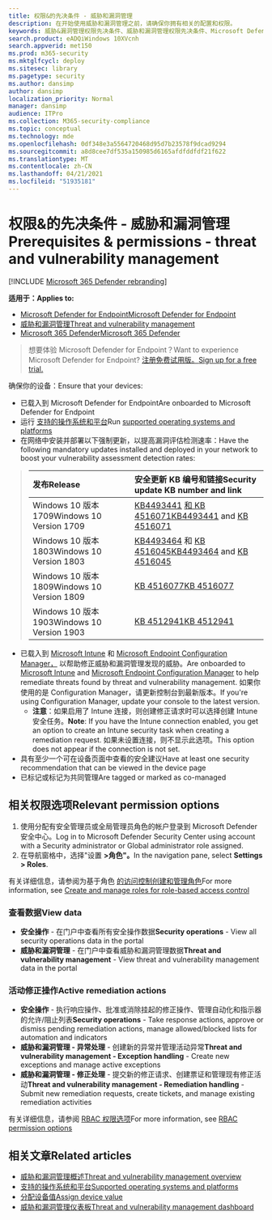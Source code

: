 ```yaml
---
title: 权限&的先决条件 - 威胁和漏洞管理
description: 在开始使用威胁和漏洞管理之前，请确保你拥有相关的配置和权限。
keywords: 威胁&漏洞管理权限先决条件、威胁和漏洞管理权限先决条件、Microsoft Defender 终结点 TVM 权限先决条件、漏洞管理
search.product: eADQiWindows 10XVcnh
search.appverid: met150
ms.prod: m365-security
ms.mktglfcycl: deploy
ms.sitesec: library
ms.pagetype: security
ms.author: dansimp
author: dansimp
localization_priority: Normal
manager: dansimp
audience: ITPro
ms.collection: M365-security-compliance
ms.topic: conceptual
ms.technology: mde
ms.openlocfilehash: 0df348e3a5564720468d95d7b23578f9dcad9294
ms.sourcegitcommit: a8d8cee7df535a150985d6165afdfddfdf21f622
ms.translationtype: MT
ms.contentlocale: zh-CN
ms.lasthandoff: 04/21/2021
ms.locfileid: "51935181"
---
```

# <a name="prerequisites--permissions---threat-and-vulnerability-management"></a><span data-ttu-id="3f4b5-104">权限&的先决条件 - 威胁和漏洞管理</span><span class="sxs-lookup"><span data-stu-id="3f4b5-104">Prerequisites & permissions - threat and vulnerability management</span></span>

[!INCLUDE [Microsoft 365 Defender rebranding](../../includes/microsoft-defender.md)]

<span data-ttu-id="3f4b5-105">**适用于：**</span><span class="sxs-lookup"><span data-stu-id="3f4b5-105">**Applies to:**</span></span>

- [<span data-ttu-id="3f4b5-106">Microsoft Defender for Endpoint</span><span class="sxs-lookup"><span data-stu-id="3f4b5-106">Microsoft Defender for Endpoint</span></span>](https://go.microsoft.com/fwlink/?linkid=2154037)
- [<span data-ttu-id="3f4b5-107">威胁和漏洞管理</span><span class="sxs-lookup"><span data-stu-id="3f4b5-107">Threat and vulnerability management</span></span>](next-gen-threat-and-vuln-mgt.md)
- [<span data-ttu-id="3f4b5-108">Microsoft 365 Defender</span><span class="sxs-lookup"><span data-stu-id="3f4b5-108">Microsoft 365 Defender</span></span>](https://go.microsoft.com/fwlink/?linkid=2118804)

><span data-ttu-id="3f4b5-109">想要体验 Microsoft Defender for Endpoint？</span><span class="sxs-lookup"><span data-stu-id="3f4b5-109">Want to experience Microsoft Defender for Endpoint?</span></span> [<span data-ttu-id="3f4b5-110">注册免费试用版。</span><span class="sxs-lookup"><span data-stu-id="3f4b5-110">Sign up for a free trial.</span></span>](https://www.microsoft.com/microsoft-365/windows/microsoft-defender-atp?ocid=docs-wdatp-portaloverview-abovefoldlink)

<span data-ttu-id="3f4b5-111">确保你的设备：</span><span class="sxs-lookup"><span data-stu-id="3f4b5-111">Ensure that your devices:</span></span>

- <span data-ttu-id="3f4b5-112">已载入到 Microsoft Defender for Endpoint</span><span class="sxs-lookup"><span data-stu-id="3f4b5-112">Are onboarded to Microsoft Defender for Endpoint</span></span>
- <span data-ttu-id="3f4b5-113">运行 [支持的操作系统和平台](tvm-supported-os.md)</span><span class="sxs-lookup"><span data-stu-id="3f4b5-113">Run [supported operating systems and platforms](tvm-supported-os.md)</span></span>
- <span data-ttu-id="3f4b5-114">在网络中安装并部署以下强制更新，以提高漏洞评估检测速率：</span><span class="sxs-lookup"><span data-stu-id="3f4b5-114">Have the following mandatory updates installed and deployed in your network to boost your vulnerability assessment detection rates:</span></span>

> <span data-ttu-id="3f4b5-115">发布</span><span class="sxs-lookup"><span data-stu-id="3f4b5-115">Release</span></span> | <span data-ttu-id="3f4b5-116">安全更新 KB 编号和链接</span><span class="sxs-lookup"><span data-stu-id="3f4b5-116">Security update KB number and link</span></span>
> :---|:---
> <span data-ttu-id="3f4b5-117">Windows 10 版本 1709</span><span class="sxs-lookup"><span data-stu-id="3f4b5-117">Windows 10 Version 1709</span></span> | <span data-ttu-id="3f4b5-118">[KB4493441](https://support.microsoft.com/help/4493441/windows-10-update-kb4493441) [和 KB 4516071](https://support.microsoft.com/help/4516071/windows-10-update-kb4516071)</span><span class="sxs-lookup"><span data-stu-id="3f4b5-118">[KB4493441](https://support.microsoft.com/help/4493441/windows-10-update-kb4493441) and [KB 4516071](https://support.microsoft.com/help/4516071/windows-10-update-kb4516071)</span></span>
> <span data-ttu-id="3f4b5-119">Windows 10 版本 1803</span><span class="sxs-lookup"><span data-stu-id="3f4b5-119">Windows 10 Version 1803</span></span> | <span data-ttu-id="3f4b5-120">[KB4493464](https://support.microsoft.com/help/4493464) 和 [KB 4516045](https://support.microsoft.com/help/4516045/windows-10-update-kb4516045)</span><span class="sxs-lookup"><span data-stu-id="3f4b5-120">[KB4493464](https://support.microsoft.com/help/4493464) and [KB 4516045](https://support.microsoft.com/help/4516045/windows-10-update-kb4516045)</span></span>
> <span data-ttu-id="3f4b5-121">Windows 10 版本 1809</span><span class="sxs-lookup"><span data-stu-id="3f4b5-121">Windows 10 Version 1809</span></span> | [<span data-ttu-id="3f4b5-122">KB 4516077</span><span class="sxs-lookup"><span data-stu-id="3f4b5-122">KB 4516077</span></span>](https://support.microsoft.com/help/4516077/windows-10-update-kb4516077)
> <span data-ttu-id="3f4b5-123">Windows 10 版本 1903</span><span class="sxs-lookup"><span data-stu-id="3f4b5-123">Windows 10 Version 1903</span></span> | [<span data-ttu-id="3f4b5-124">KB 4512941</span><span class="sxs-lookup"><span data-stu-id="3f4b5-124">KB 4512941</span></span>](https://support.microsoft.com/help/4512941/windows-10-update-kb4512941)

- <span data-ttu-id="3f4b5-125">已载入到 [Microsoft Intune](https://docs.microsoft.com/mem/intune/fundamentals/what-is-intune) 和  [Microsoft Endpoint Configuration Manager，](https://docs.microsoft.com/mem/configmgr/protect/deploy-use/endpoint-protection-configure) 以帮助修正威胁和漏洞管理发现的威胁。</span><span class="sxs-lookup"><span data-stu-id="3f4b5-125">Are onboarded to [Microsoft Intune](https://docs.microsoft.com/mem/intune/fundamentals/what-is-intune) and  [Microsoft Endpoint Configuration Manager](https://docs.microsoft.com/mem/configmgr/protect/deploy-use/endpoint-protection-configure) to help remediate threats found by threat and vulnerability management.</span></span> <span data-ttu-id="3f4b5-126">如果你使用的是 Configuration Manager，请更新控制台到最新版本。</span><span class="sxs-lookup"><span data-stu-id="3f4b5-126">If you're using Configuration Manager, update your console to the latest version.</span></span>
    - <span data-ttu-id="3f4b5-127">**注意**：如果启用了 Intune 连接，则创建修正请求时可以选择创建 Intune 安全任务。</span><span class="sxs-lookup"><span data-stu-id="3f4b5-127">**Note**: If you have the Intune connection enabled, you get an option to create an Intune security task when creating a remediation request.</span></span> <span data-ttu-id="3f4b5-128">如果未设置连接，则不显示此选项。</span><span class="sxs-lookup"><span data-stu-id="3f4b5-128">This option does not appear if the connection is not set.</span></span>
- <span data-ttu-id="3f4b5-129">具有至少一个可在设备页面中查看的安全建议</span><span class="sxs-lookup"><span data-stu-id="3f4b5-129">Have at least one security recommendation that can be viewed in the device page</span></span>
- <span data-ttu-id="3f4b5-130">已标记或标记为共同管理</span><span class="sxs-lookup"><span data-stu-id="3f4b5-130">Are tagged or marked as co-managed</span></span>

## <a name="relevant-permission-options"></a><span data-ttu-id="3f4b5-131">相关权限选项</span><span class="sxs-lookup"><span data-stu-id="3f4b5-131">Relevant permission options</span></span>

1. <span data-ttu-id="3f4b5-132">使用分配有安全管理员或全局管理员角色的帐户登录到 Microsoft Defender 安全中心。</span><span class="sxs-lookup"><span data-stu-id="3f4b5-132">Log in to Microsoft Defender Security Center using account with a Security administrator or Global administrator role assigned.</span></span>
2. <span data-ttu-id="3f4b5-133">在导航窗格中，选择"设置 **>角色"。**</span><span class="sxs-lookup"><span data-stu-id="3f4b5-133">In the navigation pane, select **Settings > Roles**.</span></span>

<span data-ttu-id="3f4b5-134">有关详细信息，请参阅为基于角色 [的访问控制创建和管理角色](user-roles.md)</span><span class="sxs-lookup"><span data-stu-id="3f4b5-134">For more information, see [Create and manage roles for role-based access control](user-roles.md)</span></span>

### <a name="view-data"></a><span data-ttu-id="3f4b5-135">查看数据</span><span class="sxs-lookup"><span data-stu-id="3f4b5-135">View data</span></span>

- <span data-ttu-id="3f4b5-136">**安全操作** - 在门户中查看所有安全操作数据</span><span class="sxs-lookup"><span data-stu-id="3f4b5-136">**Security operations** - View all security operations data in the portal</span></span>
- <span data-ttu-id="3f4b5-137">**威胁和漏洞管理** - 在门户中查看威胁和漏洞管理数据</span><span class="sxs-lookup"><span data-stu-id="3f4b5-137">**Threat and vulnerability management** - View threat and vulnerability management data in the portal</span></span>

### <a name="active-remediation-actions"></a><span data-ttu-id="3f4b5-138">活动修正操作</span><span class="sxs-lookup"><span data-stu-id="3f4b5-138">Active remediation actions</span></span>

- <span data-ttu-id="3f4b5-139">**安全操作** - 执行响应操作、批准或消除挂起的修正操作、管理自动化和指示器的允许/阻止列表</span><span class="sxs-lookup"><span data-stu-id="3f4b5-139">**Security operations** - Take response actions, approve or dismiss pending remediation actions, manage allowed/blocked lists for automation and indicators</span></span>
- <span data-ttu-id="3f4b5-140">**威胁和漏洞管理 - 异常处理** - 创建新的异常并管理活动异常</span><span class="sxs-lookup"><span data-stu-id="3f4b5-140">**Threat and vulnerability management - Exception handling** - Create new exceptions and manage active exceptions</span></span>
- <span data-ttu-id="3f4b5-141">**威胁和漏洞管理 - 修正处理** - 提交新的修正请求、创建票证和管理现有修正活动</span><span class="sxs-lookup"><span data-stu-id="3f4b5-141">**Threat and vulnerability management - Remediation handling** - Submit new remediation requests, create tickets, and manage existing remediation activities</span></span>

<span data-ttu-id="3f4b5-142">有关详细信息，请参阅 [RBAC 权限选项](user-roles.md#permission-options)</span><span class="sxs-lookup"><span data-stu-id="3f4b5-142">For more information, see [RBAC permission options](user-roles.md#permission-options)</span></span>

## <a name="related-articles"></a><span data-ttu-id="3f4b5-143">相关文章</span><span class="sxs-lookup"><span data-stu-id="3f4b5-143">Related articles</span></span>

- [<span data-ttu-id="3f4b5-144">威胁和漏洞管理概述</span><span class="sxs-lookup"><span data-stu-id="3f4b5-144">Threat and vulnerability management overview</span></span>](next-gen-threat-and-vuln-mgt.md)
- [<span data-ttu-id="3f4b5-145">支持的操作系统和平台</span><span class="sxs-lookup"><span data-stu-id="3f4b5-145">Supported operating systems and platforms</span></span>](tvm-supported-os.md)
- [<span data-ttu-id="3f4b5-146">分配设备值</span><span class="sxs-lookup"><span data-stu-id="3f4b5-146">Assign device value</span></span>](tvm-assign-device-value.md)
- [<span data-ttu-id="3f4b5-147">威胁和漏洞管理仪表板</span><span class="sxs-lookup"><span data-stu-id="3f4b5-147">Threat and vulnerability management dashboard</span></span>](tvm-dashboard-insights.md)

